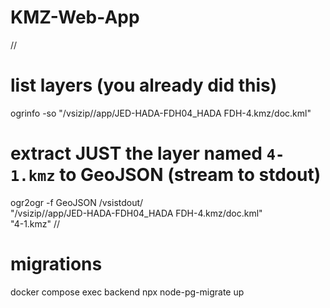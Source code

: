# KMZ-Web-App


//
# list layers (you already did this)
ogrinfo -so "/vsizip//app/JED-HADA-FDH04_HADA FDH-4.kmz/doc.kml"

# extract JUST the layer named `4-1.kmz` to GeoJSON (stream to stdout)
ogr2ogr -f GeoJSON /vsistdout/ \
  "/vsizip//app/JED-HADA-FDH04_HADA FDH-4.kmz/doc.kml" \
  "4-1.kmz"
//

# migrations
docker compose exec backend npx node-pg-migrate up

